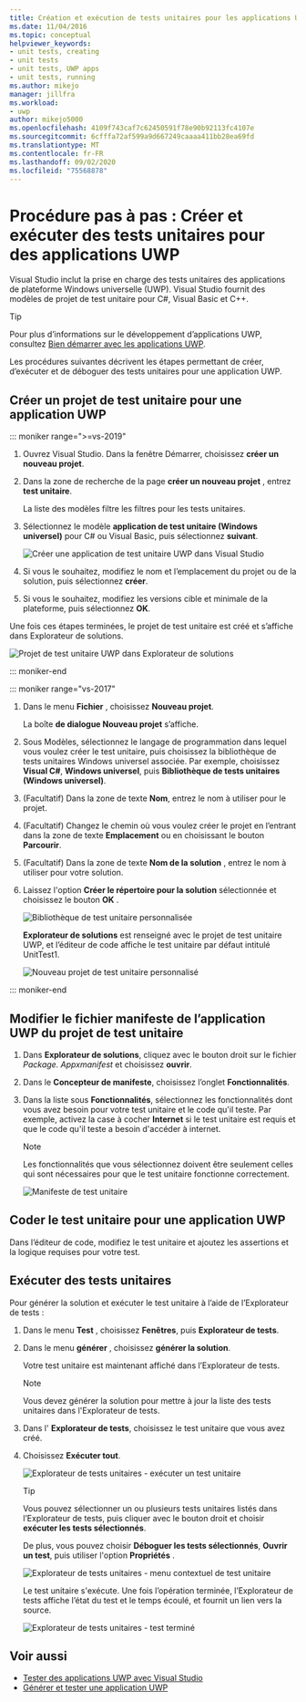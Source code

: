 ```yaml
---
title: Création et exécution de tests unitaires pour les applications UWP
ms.date: 11/04/2016
ms.topic: conceptual
helpviewer_keywords:
- unit tests, creating
- unit tests
- unit tests, UWP apps
- unit tests, running
ms.author: mikejo
manager: jillfra
ms.workload:
- uwp
author: mikejo5000
ms.openlocfilehash: 4109f743caf7c62450591f78e90b92113fc4107e
ms.sourcegitcommit: 6cfffa72af599a9d667249caaaa411bb28ea69fd
ms.translationtype: MT
ms.contentlocale: fr-FR
ms.lasthandoff: 09/02/2020
ms.locfileid: "75568878"
---
```

# <a name="walkthrough-create-and-run-unit-tests-for-uwp-apps"></a>Procédure pas à pas : Créer et exécuter des tests unitaires pour des applications UWP

Visual Studio inclut la prise en charge des tests unitaires des applications de plateforme Windows universelle (UWP). Visual Studio fournit des modèles de projet de test unitaire pour C#, Visual Basic et C++.

> [!TIP]
> Pour plus d’informations sur le développement d’applications UWP, consultez [Bien démarrer avec les applications UWP](/windows/uwp/get-started/).

Les procédures suivantes décrivent les étapes permettant de créer, d’exécuter et de déboguer des tests unitaires pour une application UWP.

## <a name="create-a-unit-test-project-for-a-uwp-app"></a>Créer un projet de test unitaire pour une application UWP

::: moniker range=">=vs-2019"

1. Ouvrez Visual Studio. Dans la fenêtre Démarrer, choisissez **créer un nouveau projet**.

2. Dans la zone de recherche de la page **créer un nouveau projet** , entrez **test unitaire**.

   La liste des modèles filtre les filtres pour les tests unitaires.

3. Sélectionnez le modèle **application de test unitaire (Windows universel)** pour C# ou Visual Basic, puis sélectionnez **suivant**.

   ![Créer une application de test unitaire UWP dans Visual Studio](media/vs-2019/new-uwp-unit-test-app.png)

4. Si vous le souhaitez, modifiez le nom et l’emplacement du projet ou de la solution, puis sélectionnez **créer**.

5. Si vous le souhaitez, modifiez les versions cible et minimale de la plateforme, puis sélectionnez **OK**.

Une fois ces étapes terminées, le projet de test unitaire est créé et s’affiche dans Explorateur de solutions.

![Projet de test unitaire UWP dans Explorateur de solutions](media/vs-2019/uwp-unit-test-project-solution-explorer.png)

::: moniker-end

::: moniker range="vs-2017"

1. Dans le menu **Fichier** , choisissez **Nouveau projet**.

   La boîte **de dialogue Nouveau projet** s’affiche.

2. Sous Modèles, sélectionnez le langage de programmation dans lequel vous voulez créer le test unitaire, puis choisissez la bibliothèque de tests unitaires Windows universel associée. Par exemple, choisissez **Visual C#**, **Windows universel**, puis **Bibliothèque de tests unitaires (Windows universel)**.

3. (Facultatif) Dans la zone de texte **Nom**, entrez le nom à utiliser pour le projet.

4. (Facultatif) Changez le chemin où vous voulez créer le projet en l’entrant dans la zone de texte **Emplacement** ou en choisissant le bouton **Parcourir**.

5. (Facultatif) Dans la zone de texte **Nom de la solution** , entrez le nom à utiliser pour votre solution.

6. Laissez l'option **Créer le répertoire pour la solution** sélectionnée et choisissez le bouton **OK** .

   ![Bibliothèque de test unitaire personnalisée](../test/media/unit_test_win8_1.png)

   **Explorateur de solutions** est renseigné avec le projet de test unitaire UWP, et l’éditeur de code affiche le test unitaire par défaut intitulé UnitTest1.

   ![Nouveau projet de test unitaire personnalisé](../test/media/unit_test_win8_unittestexplorer_newprojectcreated.png)

::: moniker-end

## <a name="edit-the-unit-test-projects-uwp-application-manifest-file"></a>Modifier le fichier manifeste de l’application UWP du projet de test unitaire

1. Dans **Explorateur de solutions**, cliquez avec le bouton droit sur le fichier *Package. Appxmanifest* et choisissez **ouvrir**.

2. Dans le **Concepteur de manifeste**, choisissez l’onglet **Fonctionnalités**.

3. Dans la liste sous **Fonctionnalités**, sélectionnez les fonctionnalités dont vous avez besoin pour votre test unitaire et le code qu'il teste. Par exemple, activez la case à cocher **Internet** si le test unitaire est requis et que le code qu'il teste a besoin d'accéder à internet.

   > [!NOTE]
   > Les fonctionnalités que vous sélectionnez doivent être seulement celles qui sont nécessaires pour que le test unitaire fonctionne correctement.

   ![Manifeste de test unitaire](../test/media/unit_test_win8_.png)

## <a name="code-the-unit-test-for-a-uwp-app"></a>Coder le test unitaire pour une application UWP

Dans l’éditeur de code, modifiez le test unitaire et ajoutez les assertions et la logique requises pour votre test.

## <a name="run-unit-tests"></a>Exécuter des tests unitaires

Pour générer la solution et exécuter le test unitaire à l’aide de l’Explorateur de tests :

1. Dans le menu **Test** , choisissez **Fenêtres**, puis **Explorateur de tests**.

2. Dans le menu **générer** , choisissez **générer la solution**.

   Votre test unitaire est maintenant affiché dans l’Explorateur de tests.

   > [!NOTE]
   > Vous devez générer la solution pour mettre à jour la liste des tests unitaires dans l'Explorateur de tests.

3. Dans l' **Explorateur de tests**, choisissez le test unitaire que vous avez créé.

4. Choisissez **Exécuter tout**.

   ![Explorateur de tests unitaires &#45; exécuter un test unitaire](../test/media/unit_test_win8_unittestexplorer_contextmenurun.png)

   > [!TIP]
   > Vous pouvez sélectionner un ou plusieurs tests unitaires listés dans l’Explorateur de tests, puis cliquer avec le bouton droit et choisir **exécuter les tests sélectionnés**.
   >
   > De plus, vous pouvez choisir **Déboguer les tests sélectionnés**, **Ouvrir un test**, puis utiliser l'option **Propriétés** .
   >
   > ![Explorateur de tests unitaires &#45; menu contextuel de test unitaire](../test/media/unit_test_win8_unittestexplorer_contextmenu.png)

   Le test unitaire s'exécute. Une fois l’opération terminée, l’Explorateur de tests affiche l’état du test et le temps écoulé, et fournit un lien vers la source.

   ![Explorateur de tests unitaires &#45; test terminé](../test/media/unit_test_win8_unittestexplorer_done.png)

## <a name="see-also"></a>Voir aussi

- [Tester des applications UWP avec Visual Studio](../test/unit-test-your-code.md)
- [Générer et tester une application UWP](/azure/devops/pipelines/apps/windows/universal?tabs=vsts)
